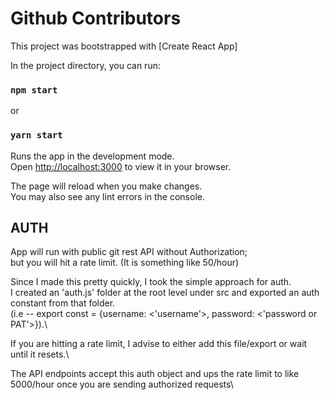 # Github Contributors

This project was bootstrapped with [Create React App]

In the project directory, you can run:

### `npm start`

or

### `yarn start`

Runs the app in the development mode.\
Open [http://localhost:3000](http://localhost:3000) to view it in your browser.

The page will reload when you make changes.\
You may also see any lint errors in the console.

## AUTH

App will run with public git rest API without Authorization;\
but you will hit a rate limit. (It is something like 50/hour)

Since I made this pretty quickly, I took the simple approach for auth.\
I created an 'auth.js' folder at the root level under src and exported an auth constant from that folder.\
(i.e -- export const = {username: <'username'>, password: <'password or PAT'>}).\

If you are hitting a rate limit, I advise to either add this file/export or wait until it resets.\

The API endpoints accept this auth object and ups the rate limit to like 5000/hour once you are sending authorized requests\
